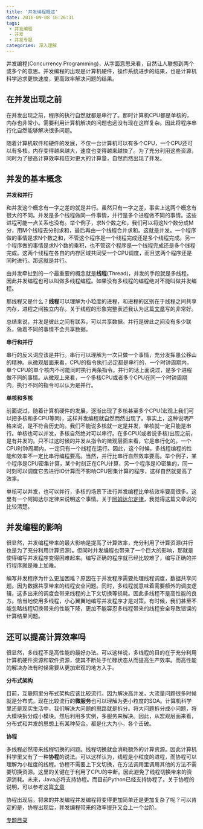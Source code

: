 ```yaml
---
title: '并发编程概述'
date: 2016-09-08 16:26:31
tags: 
 - 并发编程
 - 并发
 - 并发专题
categories: 深入理解
---
```

并发编程(Concurrency Programming)，从字面意思来看，自然让人联想到两个或多个的意思。并发编程的出现是计算机硬件，操作系统进步的结果，也是计算机科学追求更快速度，更高效率解决问题的结果。

<!--more-->

<h2>在并发出现之前</h2>
在并发出现之前，程序的执行自然就都是串行了。那时计算机CPU都是单核的，内存也非常小。需要利用计算机解决的问题也远没有现在这样复杂。因此将程序串行化自然能够解决很多问题。

随着计算机软件和硬件的发展，不仅一台计算机可以有多个CPU，一个CPU还可以有多核。内存变得越来越大，速度也变得越来越快了。为了充分利用这些资源，同时为了提高计算效率和应对更大的计算量，自然而然出现了并发。

<h2>并发的基本概念</h2>

**并发和并行**

和并发这个概念有一字之差的就是并行。虽然只有一字之差，事实上这两个概念有很大的不同。并发是多个线程做同一件事情，并行是多个进程做不同的事情。这些进程可能一点关系也没有。举个例子，求N个数之和，我们可以将这N个数分成M分，用M个线程去分别求和，最后再由一个线程合并求和。这就是并发。一个程序做的事情是求N个数之和，不管这个程序是一个线程完成还是多个线程完成。另一个程序做的事情是求N个数的乘积，也不管这个程序是一个线程完成还是多个线程完成。这两个线程在各自的内存区域共同受一个CPU调度，而且这两个程序还是同时进行。那这就是并行。

由并发牵扯到的一个最重要的概念就是**线程**(Thread)，并发的手段就是多线程。因此并发编程也可以叫做多线程编程。如果没有多线程的编程绝对不能叫做并发编程。

那线程又是什么？**线程**可以理解为小粒度的进程，和进程的区别在于线程之间共享内存，进程之间独立内存。关于线程的形象完整表述我认为这篇[文章](https://segmentfault.com/a/1190000004694556)写的非常好。

总结来说，并发是彼此之间有联系，可以共享数据。并行是彼此之间没有多少联系，做着不同的事情不会共享数据。

**串行和并行**

串行的反义词应该是并行。串行可以理解为一次只做一个事情，充分发挥愚公移山的精神。从微观层面来看，CPU的指令执行必定都是串行的，一个时钟周期内，单个CPU的单个核内不可能同时执行两条指令。并行的话上面说过，是多个进程做不同的事情。从微观上来看，一个多核CPU或者多个CPU在同一个时钟周期内，执行不同的指令可以认为是并行。

**单核和多核**

前面说过，随着计算机硬件的发展，逐渐出现了多核甚至多个CPU(宏观上我们可以把多核和多CPU等同)，这样并发编程就自然而然出现了。事实上，这种说明严格来说，是不符合历史的。我们不能说多核就一定是并发，单核就一定只能是串行。单核也可以并发，多核自然绝对可以串行。在多CPU(或者说多核)出现之前，是有并发的。只不过这时候的并发从指令的微观层面来看，它是串行化的。一个CPU时钟周期内，一定只有一个线程在运行。因此，这个时候，多线程编程的性能和效率不一定比串行编程要高。当然，并行比串行自然效率要高。举个例子，某个程序是CPU密集计算，某个时刻正在CPU计算，另一个程序是IO密集的，同一时刻可以调度它去进行IO计算而不影响CPU密集计算的程序，这样自然就提高了效率。

单核可以并发，也可以并行，多核的场景下进行并发编程比单核效率要高很多。这里有一个阿姆达尔定律来说明这个事情。关于[阿姆达尔定律](http://ifeve.com/amdahls-law/)，我觉得这篇文章说的比较清楚。

<h2>并发编程的影响</h2>

很显然，并发编程带来的最大影响是提高了计算效率，充分利用了计算资源(并行也是为了充分利用计算资源)。但同时并发编程也带来了一个巨大的影响，那就是使得编写并发程序变得困难起来。编写正确的程序就已经比较难了，编写正确的并行程序就是难上加难。

编写并发程序为什么更加困难？原因在于并发程序需要处理线程调度，数据共享问题。因为数据共享带来的线程安全问题。同时，多线程就意味着需要额外的调度逻辑，这多出来的调度会带来线程的上下文切换等损耗。因此多线程不是高性能的良方。恰当地使用多线程，小心翼翼地编写并发程序才是对策。有时候，我们甚至不能忽略线程切换带来的性能下降，更加不能容忍多线程带来的线程安全导致错误的计算结果问题。

<h2>还可以提高计算效率吗</h2>

很显然，多线程不是高性能的最好办法。可以这样说，多线程的目的在于充分利用计算机硬件资源和软件资源，使其不断处于忙碌状态从而提高生产效率。而高性能的解决办法有时候需要从更加宏观的地方入手。

**分布式架构**

目前，互联网里分布式架构应该比较流行。因为解决高并发，大流量问题很多时候就是分布式。现在比较流行的**微服务**也可以理解为更小粒度的SOA。计算机科学里还是现实生活中，我们解决大问题的思路就是拆分。将大问题拆分成小问题，将大模块拆分成小模块。然后利用多实例，多服务来解决。因此，从宏观层面来看，分布式和并发的思想上有某种契合。都是化大为小，各个击破。

**协程**

多线程必然带来线程切换的问题。线程切换就会消耗额外的计算资源。因此计算机科学里又有了一种**协程**的说法。可以这样认为，线程是小粒度的进程，而协程可以理解为小粒度的线程。协程不需要上下文切换，在方法调用里调用其他的方法不需要切换资源。这里的关键在于利用了CPU的中断。因此避免了线程切换带来的资源消耗。未来，Java必将支持协程。而目前Python已经支持协程了。关于协程的说明，可以参考这篇[文章](http://www.liaoxuefeng.com/wiki/001374738125095c955c1e6d8bb493182103fac9270762a000/0013868328689835ecd883d910145dfa8227b539725e5ed000)

协程出现后，将来的并发编程并发编程将变得更加简单还是更加复杂了呢？可以肯定的是，协程出现后，并发编程带来的效率提升又会上一个台阶。


[专题目录](http://wantedonline.cn/2016/09/08/20160908-1/)

